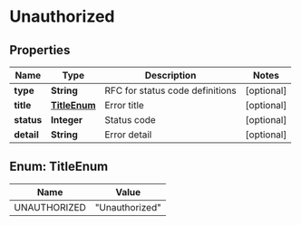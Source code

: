 

# Unauthorized

## Properties

Name | Type | Description | Notes
------------ | ------------- | ------------- | -------------
**type** | **String** | RFC for status code definitions |  [optional]
**title** | [**TitleEnum**](#TitleEnum) | Error title |  [optional]
**status** | **Integer** | Status code |  [optional]
**detail** | **String** | Error detail |  [optional]



## Enum: TitleEnum

Name | Value
---- | -----
UNAUTHORIZED | &quot;Unauthorized&quot;



